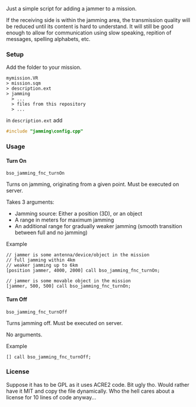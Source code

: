 Just a simple script for adding a jammer to a mission.

If the receiving side is within the jamming area, the transmission quality will be reduced until its content is hard to understand. It will still be good enough to allow for communication using slow speaking, repition of messages, spelling alphabets, etc.

### Setup

Add the folder to your mission.

```
mymission.VR
> mission.sqm
> description.ext
> jamming
  > ...
  > files from this repository
  > ...
```

in `description.ext` add
```cpp
#include "jamming\config.cpp"
```

### Usage

#### Turn On

`bso_jamming_fnc_turnOn`

Turns on jamming, originating from a given point.
Must be executed on server.

Takes 3 arguments:
- Jamming source: Either a position (3D), or an object
- A range in meters for maximum jamming
- An additional range for gradually weaker jamming (smooth transition between full and no jamming)

Example
```sqf
// jammer is some antenna/device/object in the mission
// full jamming within 4km
// weaker jamming up to 6km
[position jammer, 4000, 2000] call bso_jamming_fnc_turnOn;
```
```sqf
// jammer is some movable object in the mission
[jammer, 500, 500] call bso_jamming_fnc_turnOn;
```
#### Turn Off

`bso_jamming_fnc_turnOff`

Turns jamming off.
Must be executed on server.

No arguments.

Example
```sqf
[] call bso_jamming_fnc_turnOff;
```


### License

Suppose it has to be GPL as it uses ACRE2 code. Bit ugly tho. Would rather have it MIT and copy the file dynamically.
Who the hell cares about a license for 10 lines of code anyway...
